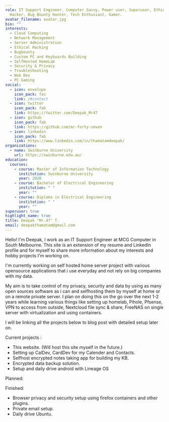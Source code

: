 ```yaml
---
role: IT Support Engineer, Computer Savvy, Power user, Superuser, Ethical
  Hacker, Bug Bounty Hunter, Tech Enthusiast, Gamer.
avatar_filename: avatar.jpg
bio: ""
interests:
  - Cloud Computing
  - Network Management
  - Server Administration
  - Ethical Hacking
  - Bugbounty
  - Custom PC and Keyboards Building
  - SelfHosted HomeLab
  - Security & Privacy
  - Troubleshooting
  - Web Dev
  - PC Gaming
social:
  - icon: envelope
    icon_pack: fas
    link: /#contact
  - icon: twitter
    icon_pack: fab
    link: https://twitter.com/Deepak_Mr47
  - icon: github
    icon_pack: fab
    link: https://github.com/mr-forty-seven
  - icon: linkedin
    icon_pack: fab
    link: https://www.linkedin.com/in/thamatamdeepak/
organizations:
  - name: Swinburne University
    url: https://swinburne.edu.au/
education:
  courses:
    - course: Master of Information Technology
      institution: Swinburne University
      year: 2020
    - course: Bachelor of Electrical Engineering
      institution: " "
      year: ""
    - course: Diploma in Electrical Engineering
      institution: " "
      year: ""
superuser: true
highlight_name: true
title: Deepak "Mr.47" T.
email: deepakthamatam@gmail.com
---
```

Hello! I'm Deepak, I work as an IT Support Engineer at MCG Computer in South Melbourne. This site is an extension of my resume and LinkedIn profile and for myself to share more information about my interests and hobby projects I'm working on.

I'm currently working on self hosted home server project with various opensource applications that i use everyday and not rely on big companies with my data.

My aim is to take control of my privacy, security and data by using as many open sources software as i can and selfhosting them by myself at home or on a remote private server. I plan on doing this on the go over the next 1-2 years while learning various things like setting up homelab, Pihole, Pfsense, VPN to access from outside, Nextcloud file sync & share, FreeNAS on single server with virtualization and using containers.

I will be linking all the projects below to blog post with detailed setup later on.

Current projects :

* This website. (Will host this site myself in the future.)
* Setting up CalDev, CardDev for my Calender and Contacts.
* Selfhost encrypted notes taking app for building my KB.
* Encrypted data backup solution.
* Setup and daily drive android with Lineage OS

Planned:

Finished:

* Browser privacy and security setup using firefox containers and other plugins.
* Private email setup.
* Daily drive Ubuntu.